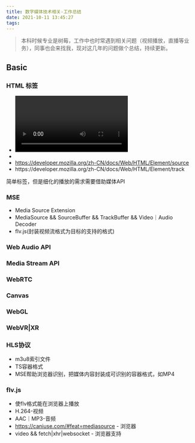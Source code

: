 ```yaml
---
title: 数字媒体技术相关-工作总结
date: 2021-10-11 13:45:27
tags:
---
```

> 本科时候专业是树莓，工作中也时常遇到相关问题（视频播放，直播等业务），同事也会来找我，现对这几年的问题做个总结，持续更新。


## Basic
### HTML 标签
- <video> https://developer.mozilla.org/zh-CN/docs/Web/HTML/Element/video
- <audio> https://developer.mozilla.org/zh-CN/docs/Web/HTML/Element/audio
- <source> https://developer.mozilla.org/zh-CN/docs/Web/HTML/Element/source
- <track> https://developer.mozilla.org/zh-CN/docs/Web/HTML/Element/track
简单标签，但是细化的播放的需求需要借助媒体API

### MSE
- Media Source Extension
- MediaSource && SourceBuffer && TrackBuffer && Video｜Audio Decoder
- flv.js(封装视频流格式为目标的支持的格式)

### Web Audio API 

### Media Stream API


### WebRTC


### Canvas

### WebGL 

### WebVR|XR

### HLS协议
- m3u8索引文件
- TS容器格式
- MSE帮助浏览器识别，把媒体内容封装成可识别的容器格式，如MP4

### flv.js
- 使flv格式能在浏览器上播放
- H.264-视频
- AAC｜MP3-音频
- https://caniuse.com/#feat=mediasource - 浏览器
- video && fetch|xhr|websocket - 浏览器支持

